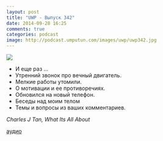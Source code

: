 ```yaml
---
layout: post
title: "UWP - Выпуск 342"
date: 2014-09-28 16:25
comments: true
categories: podcast
image: http://podcast.umputun.com/images/uwp/uwp342.jpg
---
```

![](https://podcast.umputun.com/images/uwp/uwp342.jpg)

- И еще раз ...
- Утренний звонок про вечный двигатель.
- Мелкие работы утомили.
- О мотивации и ее противоречиях.
- Обновился на новый телефон.
- Беседы над моим телом
- Темы и вопросы из ваших комментариев.

_Charles J Tan, What Its All About_

[аудио](https://podcast.umputun.com/media/ump_podcast342.mp3)

<audio src="https://podcast.umputun.com/media/ump_podcast342.mp3" preload="none"></audio>
